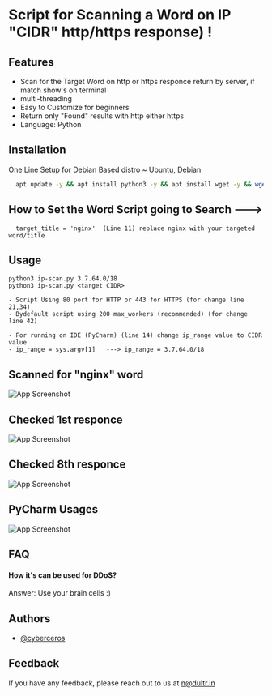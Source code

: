 
# Script for Scanning a Word on IP "CIDR" http/https response) !

## Features

- Scan for the Target Word on http or https responce return by server, if match show's on terminal
- multi-threading
- Easy to Customize for beginners
- Return only "Found" results with http either https
- Language: Python
## Installation

One Line Setup for Debian Based distro ~ Ubuntu, Debian

```bash
  apt update -y && apt install python3 -y && apt install wget -y && wget https://raw.githubusercontent.com/cyberceros/ddos-dose/main/Find%20Origin%20IP%20behind%20CDN%20%7C%20cf%2Cakami%2Cfastly/Scan%20IP%20CIDR%20for%20Target%20Title/ip-scan.py && chmod 777 *
```


## How to Set the Word Script going to Search --->
```
  target_title = 'nginx'  (Line 11) replace nginx with your targeted word/title
```

## Usage

```
python3 ip-scan.py 3.7.64.0/18
python3 ip-scan.py <target CIDR>
```
```
- Script Using 80 port for HTTP or 443 for HTTPS (for change line 21,34)
- Bydefault script using 200 max_workers (recommended) (for change line 42)
```
```
- For running on IDE (PyCharm) (line 14) change ip_range value to CIDR value
- ip_range = sys.argv[1]   ---> ip_range = 3.7.64.0/18  
```


## Scanned for "nginx" word

![App Screenshot](https://cdn.discordapp.com/attachments/1096986540049182821/1097005207830941757/image.png)

## Checked 1st responce
![App Screenshot](https://cdn.discordapp.com/attachments/1096986540049182821/1097005620433006692/image.png)

## Checked 8th responce
![App Screenshot](https://cdn.discordapp.com/attachments/1096986540049182821/1097005960062574712/image.png)

## PyCharm Usages
![App Screenshot](https://cdn.discordapp.com/attachments/1096986540049182821/1097006372803063808/image.png)

## FAQ
#### How it's can be used for DDoS? 
Answer: Use your brain cells :)

## Authors

- [@cyberceros](https://www.github.com/cyberceros)
## Feedback

If you have any feedback, please reach out to us at n@dultr.in
